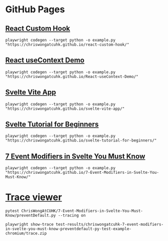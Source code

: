 # GitHub Pages
## [React Custom Hook](https://github.com/ChrisWongAtCUHK/react-custom-hook)
```
playwright codegen --target python -o example.py "https://chriswongatcuhk.github.io/react-custom-hook/"
```

## [React useContext Demo](https://github.com/ChrisWongAtCUHK/React-useContext-Demo)
```
playwright codegen --target python -o example.py "https://chriswongatcuhk.github.io/React-useContext-Demo/"
```

## [Svelte Vite App](https://github.com/ChrisWongAtCUHK/svelte-vite-app)
```
playwright codegen --target python -o example.py "https://chriswongatcuhk.github.io/svelte-vite-app/"
```

## [Svelte Tutorial for Beginners](https://github.com/ChrisWongAtCUHK/svelte-tutorial-for-beginners)
```
playwright codegen --target python -o example.py "https://chriswongatcuhk.github.io/svelte-tutorial-for-beginners/"
```

## [7 Event Modifiers in Svelte You Must Know](https://github.com/ChrisWongAtCUHK/7-Event-Modifiers-in-Svelte-You-Must-Know)
```
playwright codegen --target python -o example.py "https://chriswongatcuhk.github.io/7-Event-Modifiers-in-Svelte-You-Must-Know/"
```

# [Trace viewer](https://playwright.dev/python/docs/trace-viewer)
```
pytest ChrisWongAtCUHK/7-Event-Modifiers-in-Svelte-You-Must-Know/preventDefault.py --tracing on 
```
```
playwright show-trace test-results/chriswongatcuhk-7-event-modifiers-in-svelte-you-must-know-preventdefault-py-test-example-chromium/trace.zip
```